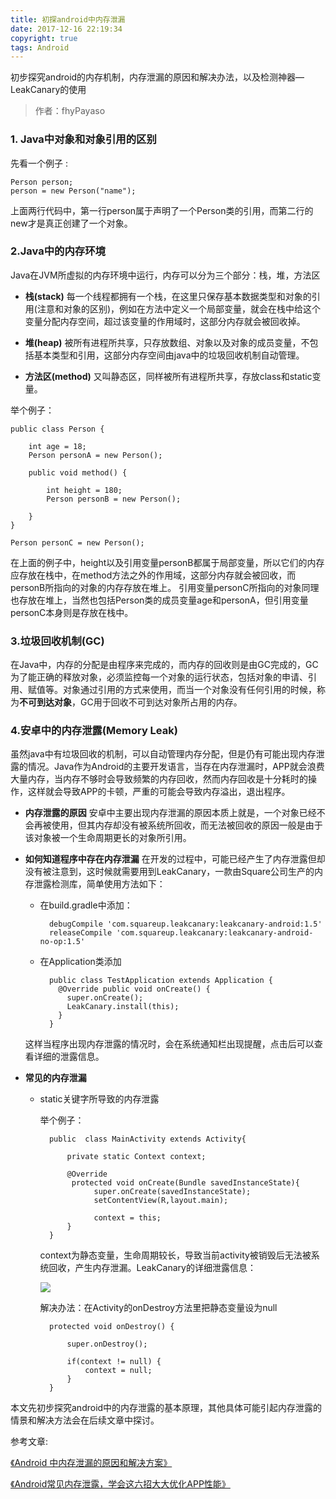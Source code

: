 ```yaml
---
title: 初探android中内存泄漏
date: 2017-12-16 22:19:34
copyright: true
tags: Android
---
```

初步探究android的内存机制，内存泄漏的原因和解决办法，以及检测神器—LeakCanary的使用
<!-- more-->
> 作者：fhyPayaso


### **1. Java中对象和对象引用的区别** 

先看一个例子 : 

    Person person;
    person = new Person("name");


上面两行代码中，第一行person属于声明了一个Person类的引用，而第二行的new才是真正创建了一个对象。


### **2.Java中的内存环境**

Java在JVM所虚拟的内存环境中运行，内存可以分为三个部分：栈，堆，方法区

+ **栈(stack)**
    每一个线程都拥有一个栈，在这里只保存基本数据类型和对象的引用(注意和对象的区别)，例如在方法中定义一个局部变量，就会在栈中给这个变量分配内存空间，超过该变量的作用域时，这部分内存就会被回收掉。

+ **堆(heap)**
    被所有进程所共享，只存放数组、对象以及对象的成员变量，不包括基本类型和引用，这部分内存空间由java中的垃圾回收机制自动管理。

+ **方法区(method)**
    又叫静态区，同样被所有进程所共享，存放class和static变量。

举个例子：

    public class Person {
    
        int age = 18;
        Person personA = new Person();
        
        public void method() {
        
            int height = 180;
            Person personB = new Person();
            
        }
    }
    
    Person personC = new Person();


在上面的例子中，height以及引用变量personB都属于局部变量，所以它们的内存应存放在栈中，在method方法之外的作用域，这部分内存就会被回收，而personB所指向的对象的内存存放在堆上。
引用变量personC所指向的对象同理也存放在堆上，当然也包括Person类的成员变量age和personA，但引用变量personC本身则是存放在栈中。

### **3.垃圾回收机制(GC)**

在Java中，内存的分配是由程序来完成的，而内存的回收则是由GC完成的，GC为了能正确的释放对象，必须监控每一个对象的运行状态，包括对象的申请、引用、赋值等。对象通过引用的方式来使用，而当一个对象没有任何引用的时候，称为**不可到达对象**，GC用于回收不可到达对象所占用的内存。

### **4.安卓中的内存泄露(Memory Leak)**

虽然java中有垃圾回收的机制，可以自动管理内存分配，但是仍有可能出现内存泄露的情况。Java作为Android的主要开发语言，当存在内存泄漏时，APP就会浪费大量内存，当内存不够时会导致频繁的内存回收，然而内存回收是十分耗时的操作，这样就会导致APP的卡顿，严重的可能会导致内存溢出，退出程序。

- **内存泄露的原因**
安卓中主要出现内存泄漏的原因本质上就是，一个对象已经不会再被使用，但其内存却没有被系统所回收，而无法被回收的原因一般是由于该对象被一个生命周期更长的对象所引用。

- **如何知道程序中存在内存泄漏**
在开发的过程中，可能已经产生了内存泄露但却没有被注意到，这时候就需要用到LeakCanary，一款由Square公司生产的内存泄露检测库，简单使用方法如下：
    + 在build.gradle中添加：
    
            debugCompile 'com.squareup.leakcanary:leakcanary-android:1.5'
            releaseCompile 'com.squareup.leakcanary:leakcanary-android-no-op:1.5'

    + 在Application类添加
    
            public class TestApplication extends Application {
              @Override public void onCreate() {
                super.onCreate();
                LeakCanary.install(this);
              }
            }
            
    这样当程序出现内存泄露的情况时，会在系统通知栏出现提醒，点击后可以查看详细的泄露信息。

    
- **常见的内存泄漏**

    + static关键字所导致的内存泄露
    
        举个例子：
        
            public  class MainActivity extends Activity{  
   
                private static Context context;  
       
                @Override  
                 protected void onCreate(Bundle savedInstanceState){  
                      super.onCreate(savedInstanceState);                   
                      setContentView(R,layout.main);
                      
                      context = this;  
                }  
            }
            
        context为静态变量，生命周期较长，导致当前activity被销毁后无法被系统回收，产生内存泄漏。LeakCanary的详细泄露信息：
        
       ![](https://ws1.sinaimg.cn/large/006yrKRely1fmgcyggl6qj30a60gumxj.jpg)
        
        解决办法：在Activity的onDestroy方法里把静态变量设为null
        
            protected void onDestroy() {  
            
                super.onDestroy();  
                
                if(context != null) {  
                    context = null;  
                }  
            }
            
            
本文先初步探究android中的内存泄露的基本原理，其他具体可能引起内存泄露的情景和解决方法会在后续文章中探讨。
        
参考文章:

[《Android 中内存泄漏的原因和解决方案》](http://m.blog.csdn.net/lib739449500/article/details/78741263)

[《Android常见内存泄露，学会这六招大大优化APP性能》](https://www.douban.com/note/609777758/)

